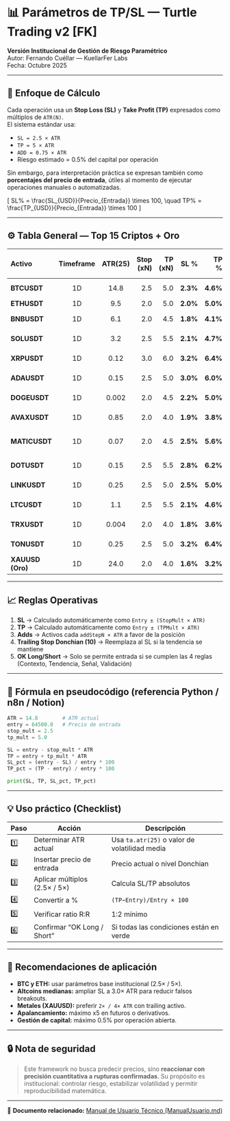 # 📊 Parámetros de TP/SL — Turtle Trading v2 [FK]

**Versión Institucional de Gestión de Riesgo Paramétrico**  
Autor: Fernando Cuéllar — KuellarFer Labs  
Fecha: Octubre 2025  

---

## 🧠 Enfoque de Cálculo

Cada operación usa un **Stop Loss (SL)** y **Take Profit (TP)** expresados como múltiplos de `ATR(N)`.  
El sistema estándar usa:  
- `SL = 2.5 × ATR`  
- `TP = 5 × ATR`  
- `ADD = 0.75 × ATR`  
- Riesgo estimado = 0.5% del capital por operación

Sin embargo, para interpretación práctica se expresan también como **porcentajes del precio de entrada**, útiles al momento de ejecutar operaciones manuales o automatizadas.

\[
SL\% = \frac{SL_{USD}}{Precio_{Entrada}} \times 100, \quad TP\% = \frac{TP_{USD}}{Precio_{Entrada}} \times 100
\]

---

## ⚙️ Tabla General — Top 15 Criptos + Oro

| Activo | Timeframe | ATR(25) | Stop (xN) | TP (xN) | SL % | TP % | Riesgo/Beneficio | Add Step | Riesgo % Capital | Observaciones |
|:--|:--:|:--:|--:|--:|--:|--:|:--:|:--:|:--:|:--|
| **BTCUSDT** | 1D | 14.8 | 2.5 | 5.0 | **2.3%** | **4.6%** | 1:2 | 0.75N | 0.5% | Base institucional |
| **ETHUSDT** | 1D | 9.5 | 2.0 | 5.0 | **2.0%** | **5.0%** | 1:2.5 | 0.75N | 0.5% | Alta liquidez |
| **BNBUSDT** | 1D | 6.1 | 2.0 | 4.5 | **1.8%** | **4.1%** | 1:2.2 | 0.75N | 0.6% | Tendencias limpias |
| **SOLUSDT** | 1D | 3.2 | 2.5 | 5.5 | **2.1%** | **4.7%** | 1:2.2 | 0.75N | 0.5% | Volátil / oportunista |
| **XRPUSDT** | 1D | 0.12 | 3.0 | 6.0 | **3.2%** | **6.4%** | 1:2 | 0.75N | 0.5% | Requiere paciencia |
| **ADAUSDT** | 1D | 0.15 | 2.5 | 5.0 | **3.0%** | **6.0%** | 1:2 | 0.75N | 0.5% | Ideal en rango medio |
| **DOGEUSDT** | 1D | 0.002 | 2.0 | 4.5 | **2.2%** | **5.0%** | 1:2.3 | 0.75N | 0.5% | Impulsivo, ajustar TP |
| **AVAXUSDT** | 1D | 0.85 | 2.0 | 4.0 | **1.9%** | **3.8%** | 1:2 | 0.75N | 0.5% | Buen candidato multiadd |
| **MATICUSDT** | 1D | 0.07 | 2.0 | 4.5 | **2.5%** | **5.6%** | 1:2.2 | 0.75N | 0.5% | Alta correlación ETH |
| **DOTUSDT** | 1D | 0.15 | 2.5 | 5.5 | **2.8%** | **6.2%** | 1:2.2 | 0.75N | 0.5% | Tendencia limpia |
| **LINKUSDT** | 1D | 0.25 | 2.5 | 5.0 | **2.5%** | **5.0%** | 1:2 | 0.75N | 0.6% | Ruido bajo, top midcap |
| **LTCUSDT** | 1D | 1.1 | 2.5 | 5.5 | **2.1%** | **4.6%** | 1:2.2 | 0.75N | 0.5% | Se comporta como metal |
| **TRXUSDT** | 1D | 0.004 | 2.0 | 4.0 | **1.8%** | **3.6%** | 1:2 | 0.75N | 0.4% | Sesgo defensivo |
| **TONUSDT** | 1D | 0.25 | 2.5 | 5.0 | **3.2%** | **6.4%** | 1:2 | 0.75N | 0.5% | Promedio medio/volátil |
| **XAUUSD (Oro)** | 1D | 24.0 | 2.0 | 4.0 | **1.6%** | **3.2%** | 1:2 | 0.5N | 0.3% | Ideal para portafolio mixto |

---

## 📈 Reglas Operativas

1. **SL** → Calculado automáticamente como `Entry ± (StopMult × ATR)`  
2. **TP** → Calculado automáticamente como `Entry ± (TPMult × ATR)`  
3. **Adds** → Activos cada `addStepN × ATR` a favor de la posición  
4. **Trailing Stop Donchian (10)** → Reemplaza al SL si la tendencia se mantiene  
5. **OK Long/Short** → Solo se permite entrada si se cumplen las 4 reglas (Contexto, Tendencia, Señal, Validación)

---

## 🧮 Fórmula en pseudocódigo (referencia Python / n8n / Notion)

```python
ATR = 14.8        # ATR actual
entry = 64500.0   # Precio de entrada
stop_mult = 2.5
tp_mult = 5.0

SL = entry - stop_mult * ATR
TP = entry + tp_mult * ATR
SL_pct = (entry - SL) / entry * 100
TP_pct = (TP - entry) / entry * 100

print(SL, TP, SL_pct, TP_pct)
````

---

## 💡 Uso práctico (Checklist)

| Paso | Acción                        | Descripción                                   |
| ---- | ----------------------------- | --------------------------------------------- |
| 1️⃣  | Determinar ATR actual         | Usa `ta.atr(25)` o valor de volatilidad media |
| 2️⃣  | Insertar precio de entrada    | Precio actual o nivel Donchian                |
| 3️⃣  | Aplicar múltiplos (2.5× / 5×) | Calcula SL/TP absolutos                       |
| 4️⃣  | Convertir a %                 | `(TP−Entry)/Entry × 100`                      |
| 5️⃣  | Verificar ratio R:R           | 1:2 mínimo                                    |
| 6️⃣  | Confirmar “OK Long / Short”   | Si todas las condiciones están en verde       |

---

## 🧠 Recomendaciones de aplicación

* **BTC y ETH:** usar parámetros base institucional (2.5× / 5×).
* **Altcoins medianas:** ampliar SL a 3.0× ATR para reducir falsos breakouts.
* **Metales (XAUUSD):** preferir `2× / 4× ATR` con trailing activo.
* **Apalancamiento:** máximo x5 en futuros o derivativos.
* **Gestión de capital:** máximo 0.5% por operación abierta.

---

## 🔒 Nota de seguridad

> Este framework no busca predecir precios, sino **reaccionar con precisión cuantitativa a rupturas confirmadas**.
> Su propósito es institucional: controlar riesgo, estabilizar volatilidad y permitir reproducibilidad matemática.

---

📘 **Documento relacionado:** [Manual de Usuario Técnico (ManualUsuario.md)](ManualUsusario.md)




